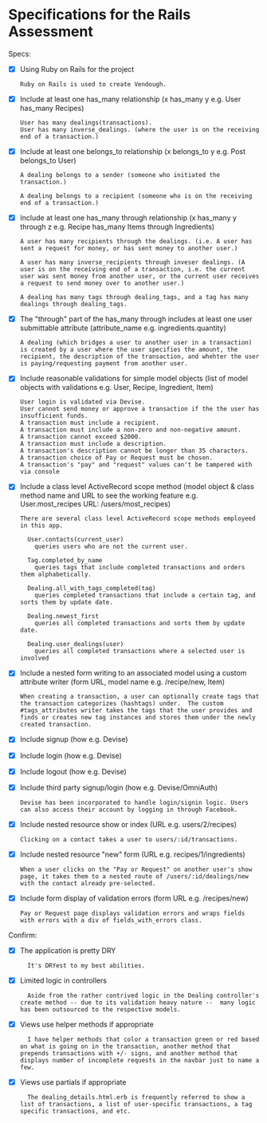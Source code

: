 # Specifications for the Rails Assessment

Specs:
- [x] Using Ruby on Rails for the project

      Ruby on Rails is used to create Vendough.

- [x] Include at least one has_many relationship (x has_many y e.g. User has_many Recipes)

      User has many dealings(transactions).
      User has many inverse_dealings. (where the user is on the receiving end of a transaction.)

- [x] Include at least one belongs_to relationship (x belongs_to y e.g. Post belongs_to User)

      A dealing belongs to a sender (someone who initiated the transaction.)

      A dealing belongs to a recipient (someone who is on the receiving end of a transaction.)

- [x] Include at least one has_many through relationship (x has_many y through z e.g. Recipe has_many Items through Ingredients)

      A user has many recipients through the dealings. (i.e. A user has sent a request for money, or has sent money to another user.)

      A user has many inverse_recipients through inveser dealings. (A user is on the receiving end of a transaction, i.e. the current user was sent money from another user, or the current user receives a request to send money over to another user.)

      A dealing has many tags through dealing_tags, and a tag has many dealings through dealing_tags.

- [x] The "through" part of the has_many through includes at least one user submittable attribute (attribute_name e.g. ingredients.quantity)

      A dealing (which bridges a user to another user in a transaction) is created by a user where the user specifies the amount, the recipient, the description of the transaction, and whehter the user is paying/requesting payment from another user.

- [x] Include reasonable validations for simple model objects (list of model objects with validations e.g. User, Recipe, Ingredient, Item)

      User login is validated via Devise.
      User cannot send money or approve a transaction if the the user has insufficient funds.
      A transaction must include a recipient.
      A transaction must include a non-zero and non-negative amount.
      A transaction cannot exceed $2000.
      A transaction must include a description.
      A transaction's description cannot be longer than 35 characters.
      A transaction choice of Pay or Request must be chosen.
      A transaction's "pay" and "request" values can't be tampered with via console


- [x] Include a class level ActiveRecord scope method (model object & class method name and URL to see the working feature e.g. User.most_recipes URL: /users/most_recipes)

      There are several class level ActiveRecord scope methods employeed in this app.

        User.contacts(current_user)
          queries users who are not the current user.

        Tag.completed_by_name
          queries tags that include completed transactions and orders them alphabetically.

        Dealing.all_with_tags_completed(tag)
          queries completed transactions that include a certain tag, and sorts them by update date.

        Dealing.newest_first
          queries all completed transactions and sorts them by update date.

        Dealing.user_dealings(user)
          queries all completed transactions where a selected user is involved

- [x] Include a nested form writing to an associated model using a custom attribute writer (form URL, model name e.g. /recipe/new, Item)

      When creating a transaction, a user can optionally create tags that the transaction categorizes (hashtags) under.  The custom #tags_attributes writer takes the tags that the user provides and finds or creates new tag instances and stores them under the newly created transaction.

- [x] Include signup (how e.g. Devise)
- [x] Include login (how e.g. Devise)
- [x] Include logout (how e.g. Devise)
- [x] Include third party signup/login (how e.g. Devise/OmniAuth)

      Devise has been incorporated to handle login/signin logic. Users can also access their account by logging in through Facebook.


- [x] Include nested resource show or index (URL e.g. users/2/recipes)

      Clicking on a contact takes a user to users/:id/transactions.

- [x] Include nested resource "new" form (URL e.g. recipes/1/ingredients)

      When a user clicks on the "Pay or Request" on another user's show page, it takes them to a nested route of /users/:id/dealings/new with the contact already pre-selected.

- [x] Include form display of validation errors (form URL e.g. /recipes/new)

      Pay or Request page displays validation errors and wraps fields with errors with a div of fields_with_errors class.

Confirm:
- [x] The application is pretty DRY

        It's DRYest to my best abilities.

- [x] Limited logic in controllers

        Aside from the rather contrived logic in the Dealing controller's create method -- due to its validation heavy nature --  many logic has been outsourced to the respective models.

- [x] Views use helper methods if appropriate

        I have helper methods that color a transaction green or red based on what is going on in the transaction, another method that prepends transactions with +/- signs, and another method that displays number of incomplete requests in the navbar just to name a few.

- [x] Views use partials if appropriate

        The dealing_details.html.erb is frequently referred to show a list of transactions, a list of user-specific transactions, a tag specific transactions, and etc.
